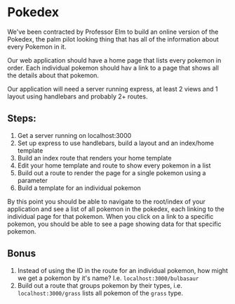 # Pokedex

We've been contracted by Professor Elm to build an online version of the Pokedex, the palm pilot looking thing that has all of the information about every Pokemon in it.

Our web application should have a home page that lists every pokemon in order. Each individual pokemon should hav a link to a page that shows all the details about that pokemon.

Our application will need a server running express, at least 2 views and 1 layout using handlebars and probably 2+ routes.

## Steps:

1. Get a server running on localhost:3000
2. Set up express to use handlebars, build a layout and an index/home template
3. Build an index route that renders your home template
4. Edit your home template and route to show every pokemon in a list
5. Build out a route to render the page for a single pokemon using a parameter
6. Build a template for an individual pokemon

By this point you should be able to navigate to the root/index of your application and see a list of all pokemon in the pokedex, each linking to the individual page for that pokemon. When you click on a link to a specific pokemon, you should be able to see a page showing data for that specific pokemon.

## Bonus
1. Instead of using the ID in the route for an individual pokemon, how might we get a pokemon by it's name? I.e. `localhost:3000/bulbasaur`
2. Build out a route that groups pokemon by their types, i.e. `localhost:3000/grass` lists all pokemon of the `grass` type.
